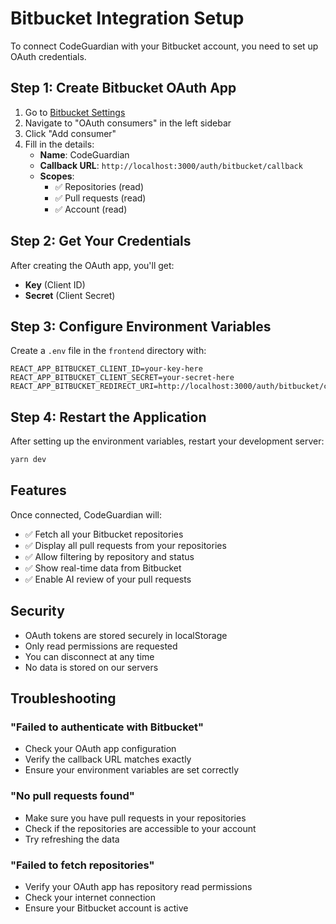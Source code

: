 # Bitbucket Integration Setup

To connect CodeGuardian with your Bitbucket account, you need to set up OAuth credentials.

## Step 1: Create Bitbucket OAuth App

1. Go to [Bitbucket Settings](https://bitbucket.org/account/settings/)
2. Navigate to "OAuth consumers" in the left sidebar
3. Click "Add consumer"
4. Fill in the details:
   - **Name**: CodeGuardian
   - **Callback URL**: `http://localhost:3000/auth/bitbucket/callback`
   - **Scopes**: 
     - ✅ Repositories (read)
     - ✅ Pull requests (read)
     - ✅ Account (read)

## Step 2: Get Your Credentials

After creating the OAuth app, you'll get:
- **Key** (Client ID)
- **Secret** (Client Secret)

## Step 3: Configure Environment Variables

Create a `.env` file in the `frontend` directory with:

```env
REACT_APP_BITBUCKET_CLIENT_ID=your-key-here
REACT_APP_BITBUCKET_CLIENT_SECRET=your-secret-here
REACT_APP_BITBUCKET_REDIRECT_URI=http://localhost:3000/auth/bitbucket/callback
```

## Step 4: Restart the Application

After setting up the environment variables, restart your development server:

```bash
yarn dev
```

## Features

Once connected, CodeGuardian will:
- ✅ Fetch all your Bitbucket repositories
- ✅ Display all pull requests from your repositories
- ✅ Allow filtering by repository and status
- ✅ Show real-time data from Bitbucket
- ✅ Enable AI review of your pull requests

## Security

- OAuth tokens are stored securely in localStorage
- Only read permissions are requested
- You can disconnect at any time
- No data is stored on our servers

## Troubleshooting

### "Failed to authenticate with Bitbucket"
- Check your OAuth app configuration
- Verify the callback URL matches exactly
- Ensure your environment variables are set correctly

### "No pull requests found"
- Make sure you have pull requests in your repositories
- Check if the repositories are accessible to your account
- Try refreshing the data

### "Failed to fetch repositories"
- Verify your OAuth app has repository read permissions
- Check your internet connection
- Ensure your Bitbucket account is active
